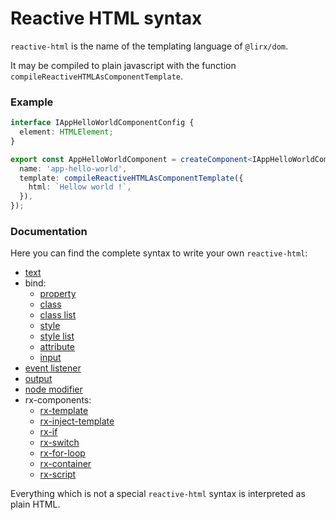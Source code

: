 # Reactive HTML syntax

`reactive-html` is the name of the templating language of `@lirx/dom`.

It may be compiled to plain javascript with the function `compileReactiveHTMLAsComponentTemplate`.

### Example

```ts
interface IAppHelloWorldComponentConfig {
  element: HTMLElement;
}

export const AppHelloWorldComponent = createComponent<IAppHelloWorldComponentConfig>({
  name: 'app-hello-world',
  template: compileReactiveHTMLAsComponentTemplate({
    html: `Hellow world !`,
  }),
});
```


### Documentation

Here you can find the complete syntax to write your own `reactive-html`:

- [text](reactive-text.md)
- bind:
  - [property](attributes/bind/reactive-property.md)
  - [class](attributes/bind/reactive-class.md)
  - [class list](attributes/bind/reactive-class-list.md)
  - [style](attributes/bind/reactive-style.md)
  - [style list](attributes/bind/reactive-style-list.md)
  - [attribute](attributes/bind/reactive-attribute.md)
  - [input](attributes/bind/reactive-input.md)
- [event listener](attributes/event/event-listener.md)
- [output](attributes/event/reactive-output.md)
- [node modifier](attributes/modifier/node-modifier.md)
- rx-components:
  - [rx-template](rx-components/rx-template.md)
  - [rx-inject-template](rx-components/rx-inject-template.md)
  - [rx-if](rx-components/rx-if.md)
  - [rx-switch](rx-components/rx-switch.md)
  - [rx-for-loop](rx-components/rx-for-loop.md)
  - [rx-container](rx-components/rx-container.md)
  - [rx-script](rx-components/rx-script.md)


Everything which is not a special `reactive-html` syntax is interpreted as plain HTML.

